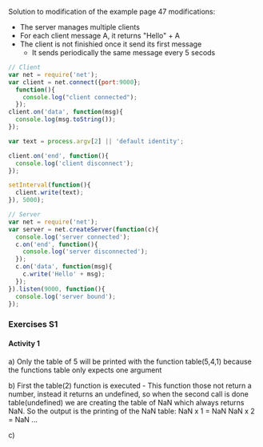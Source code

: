 Solution to modification of the example page 47 modifications:
+ The server manages multiple clients
+ For each client message A, it returns "Hello" + A
+ The client is not finishied once it send its first message
  + It sends periodically the same message every 5 secods

```js
// Client
var net = require('net');
var client = net.connect({port:9000};
  function(){
    console.log("client connected");
  });
client.on('data', function(msg){
  console.log(msg.toString());
});

var text = process.argv[2] || 'default identity';

client.on('end', function(){
  console.log('client disconnect');
});

setInterval(function(){
  client.write(text);
}), 5000);

// Server
var net = require('net');
var server = net.createServer(function(c){
  console.log('server connected');
  c.on('end', function(){
    console.log('server disconnected');
  });
  c.on('data', function(msg){
    c.write('Hello' + msg);
  });
}).listen(9000, function(){
  console.log('server bound');
});
```

### Exercises S1
#### Activity 1
a) Only the table of 5 will be printed with the function table(5,4,1) because the functions table only expects one argument

b) First the table(2) function is executed - This function those not return a number, instead it returns an undefined, so when the second call is done table(undefined) we are creating the table of NaN which always returns NaN. So the output is the printing of the NaN table:
NaN x 1 = NaN
NaN x 2 = NaN
...

c)





















